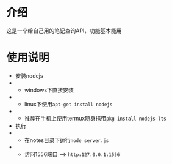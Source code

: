 # 介绍
这是一个给自己用的笔记查询API，功能基本能用
# 使用说明
* 安装nodejs
* * windows下直接安装
* * linux下使用`apt-get install nodejs`
* * 推荐在手机上使用termux随身携带`pkg install nodejs-lts`
* 执行
* * 在notes目录下运行`node server.js`
* * 访问1556端口 --> `http:127.0.0.1:1556`
